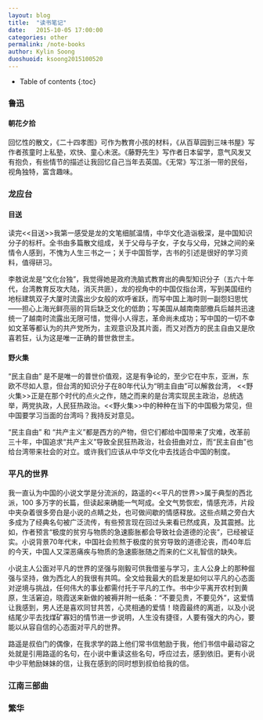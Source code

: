 ```yaml
---
layout: blog
title:  "读书笔记"
date:   2015-10-05 17:00:00
categories: other
permalink: /note-books
author: Kylin Soong
duoshuoid: ksoong2015100520
---
```


* Table of contents
{:toc}

### 鲁迅

#### 朝花夕拾

回忆性的散文，《二十四孝图》可作为教育小孩的材料，《从百草园到三味书屋》写作者孩童时上私塾，欢快、童心未泯。《藤野先生》写作者日本留学，意气风发又有抱负，有些情节的描述让我回忆自己当年去英国。《无常》写江浙一带的民俗，视角独特，富含趣味。

### 龙应台

#### 目送

读完<<目送>>我第一感受是龙的文笔细腻温情，中华文化造诣极深，是中国知识分子的标杆。全书由多篇散文组成，关于父母与子女，子女与父母，兄妹之间的亲情令人感到，不愧为人生三书之一；关于中国哲学，古书的引述是很好的学习资料，值得研习。

李敖说龙是“文化台独”，我觉得她是政府洗脑式教育出的典型知识分子（五六十年代，台湾教育反攻大陆，消灭共匪），龙的视角中的中国仅指台湾，写到美国纽约地标建筑双子大厦时流露出少女般的欢呼雀跃，而写中国上海时则一副怨妇思忧——担心上海光鲜亮丽的背后缺乏文化的低韵；写美国从越南南部撤兵后越共迅速统一了越南时流露出无限可惜，觉得小人得志，革命尚未成功；写中国的一切不幸如文革等都认为的共产党所为，主观意识及其片面，而又对西方的民主自由又是欣喜若狂，认为这是唯一正确的普世救世主。

#### 野火集

“民主自由” 是不是唯一的普世价值观，这是有争论的，至少它在中东，亚洲，东欧不尽如人意，但台湾的知识分子在80年代认为“明主自由”可以解救台湾， <<野火集>>正是在那个时代的点火之作，随之而来的是台湾实现民主政治，总统选举，两党执政，人民狂热政治。<<野火集>>中的种种在当下的中国极为常见，但中国要学习当面的台湾吗？我持反对意见。

“民主自由” 和 “共产主义”都是西方的产物，但它们都给中国带来了灾难，改革前三十年，中国追求“共产主义”导致全民狂热政治，社会扭曲对立，而“民主自由”也给台湾带来社会的对立。或许我们应该从中华文化中去找适合中国的制度。

### 平凡的世界

我一直认为中国的小说文学是分流派的，路遥的<<平凡的世界>>属于典型的西北派，100 多万字的长篇，但读起来确能一气呵成。全文气势恢宏，情感充沛，片段中夹杂着很多旁白是小说的点睛之处，也可做间歇的情感释放。这些点睛之旁白大多成为了经典名句被广泛流传，有些预言现在回过头来看已然成真，及其震撼。比如，作者预言“极度的贫穷与物质的急速膨胀都会导致社会道德的沦丧”，已经被证实。小说背景70年代末，中国社会煎熬于极度的贫穷导致的道德沦丧，而40年后的今天，中国人又深恶痛疾与物质的急速膨胀随之而来的仁义礼智信的缺失。

小说主人公面对平凡的世界的坚强与刚毅可供我借鉴与学习，主人公身上的那种倔强与坚持，做为西北人的我很有共鸣。全文给我最大的启发是如何以平凡的心态面对逆境与挑战，任何伟大的事业都需付托于平凡的工作。书中少平离开农村到黄原，生活窘迫，晓霞送来新做的被褥并附一纸条：“不要见贵，不要见外”，这爱情让我感到，男人还是喜欢同甘共苦，心灵相通的爱情！晓霞最终的离逝，以及小说结尾少平去找煤矿寡妇的情节进一步说明，人生没有捷径，人要有强大的内心，要能以从容自信的心态面对平凡的世界。

路遥是叔伯门的偶像，在我求学的路上他们常书信勉励于我，他们书信中最动容之处就是引用路遥的名句，在小说中重读这些名句，呼应过去，感到依旧。更有小说中少平勉励妹妹的信，让我在感到的同时想到叔伯给我的信。

### 江南三部曲


### 繁华



